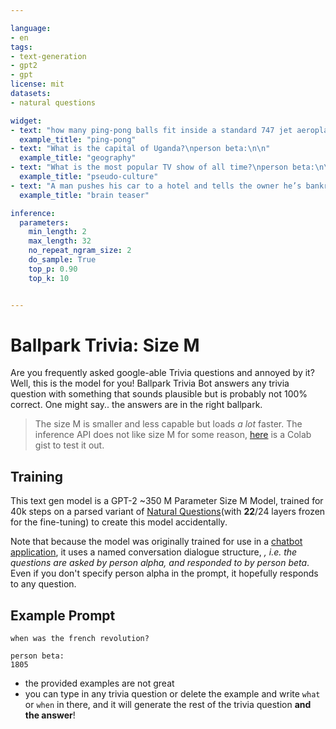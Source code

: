 ```yaml
---

language:
- en
tags:
- text-generation
- gpt2
- gpt
license: mit
datasets:
- natural questions

widget:
- text: "how many ping-pong balls fit inside a standard 747 jet aeroplane?\nperson beta:\n\n"
  example_title: "ping-pong"
- text: "What is the capital of Uganda?\nperson beta:\n\n"
  example_title: "geography"
- text: "What is the most popular TV show of all time?\nperson beta:\n\n"
  example_title: "pseudo-culture"
- text: "A man pushes his car to a hotel and tells the owner he’s bankrupt. Why?\nperson beta:\n\n"
  example_title: "brain teaser"

inference:
  parameters:
    min_length: 2
    max_length: 32
    no_repeat_ngram_size: 2
    do_sample: True
    top_p: 0.90
    top_k: 10


---
```

# Ballpark Trivia: Size M

Are you frequently asked google-able Trivia questions and annoyed by it? Well, this is the model for you! Ballpark Trivia Bot answers any trivia question with something that sounds plausible but is probably not 100% correct. One might say.. the answers are in the right ballpark. 

> The size M is smaller and less capable but loads _a lot_ faster. The inference API does not like size M for some reason, [here](https://colab.research.google.com/gist/pszemraj/e2c5cee3361122d878062d0287ebc799/scratchpad.ipynb) is a Colab gist to test it out.

## Training 
This text gen model is a GPT-2 ~350 M Parameter Size M Model, trained for 40k steps on a parsed variant of [Natural Questions](https://ai.google.com/research/NaturalQuestions)(with **22**/24 layers frozen for the fine-tuning) to create this model accidentally. 


Note that because the model was originally trained for use in a [chatbot application](https://github.com/pszemraj/ai-msgbot), it uses a named conversation dialogue structure, _, i.e. the questions are asked by person alpha, and responded to by person beta_. Even if you don't specify person alpha in the prompt, it hopefully responds to any question.

## Example Prompt

```
when was the french revolution?

person beta: 
1805
```

- the provided examples are not great
- you can type in any trivia question or delete the example and write `what`  or `when` in there, and it will generate the rest of the trivia question **and the answer**!



